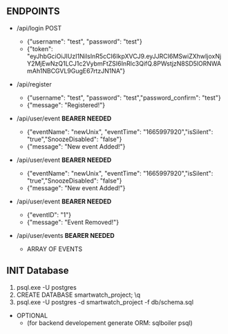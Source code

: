 ## ENDPOINTS

* /api/login POST
   * {"username": "test",	"password": "test"}
   * {"token": "eyJhbGciOiJIUzI1NiIsInR5cCI6IkpXVCJ9.eyJJRCI6MSwiZXhwIjoxNjY2MjEwNzQ1LCJ1c2VybmFtZSI6InRlc3QifQ.8PWstjzN8SD5lORNWAmAh1NBCGVL9GugE67rtzJN1NA"}

* /api/register
   * {"username": "test",	"password": "test","password_confirm": "test"}
   * {"message": "Registered!"}

* /api/user/event **BEARER NEEDED**
   * {"eventName": "newUnix", "eventTime": "1665997920","isSilent": "true","SnoozeDisabled": "false"}
   * {"message": "New event Added!"}

* /api/user/event **BEARER NEEDED**
   * {"eventName": "newUnix", "eventTime": "1665997920","isSilent": "true","SnoozeDisabled": "false"}
   * {"message": "New event Added!"}

* /api/user/event **BEARER NEEDED**
   * {"eventID": "1"}
   * {"message": "Event Removed!"}
   
 * /api/user/events **BEARER NEEDED**
   * ARRAY OF EVENTS


## INIT Database

1. psql.exe -U postgres
2. CREATE DATABASE smartwatch_project; \q
3. psql.exe -U postgres -d smartwatch_project -f db/schema.sql

* OPTIONAL
    * (for backend developement generate ORM: sqlboiler psql) 


